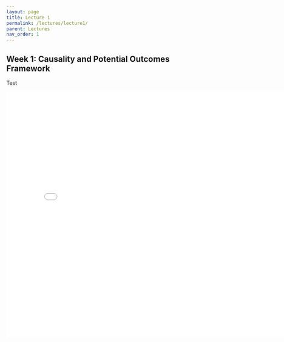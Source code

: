 ```yaml
---
layout: page
title: Lecture 1
permalink: /lectures/lecture1/
parent: Lectures
nav_order: 1
---
```



## Week 1: Causality and Potential Outcomes Framework


Test

<embed src="lectures/lecture1.pdf" width="800" height="650" type="application/pdf">
